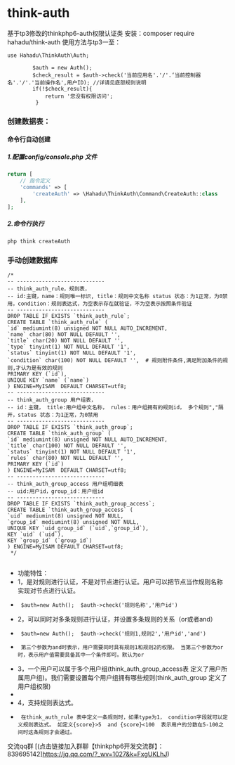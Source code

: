 # think-auth
基于tp3修改的thinkphp6-auth权限认证类
安装：composer require hahadu/think-auth
使用方法与tp3一至：
```
use Hahadu\ThinkAuth\Auth; 

        $auth = new Auth();
        $check_result = $auth->check('当前应用名'.'/'.‘当前控制器名'.'/'.'当前操作名',用户ID); //详请见底部规则说明
        if(!$check_result){
            return '您没有权限访问';
         }
```
### 创建数据表：

#### 命令行自动创建

##### 1.配置config/console.php 文件
```php 
return [
    // 指令定义
    'commands' => [
        'createAuth' => \Hahadu\ThinkAuth\Command\CreateAuth::class
    ],
];
```
##### 2.命令行执行 
```shell
php think createAuth
```
### 手动创建数据库
```
/*
-- ----------------------------
-- think_auth_rule，规则表，
-- id:主键，name：规则唯一标识, title：规则中文名称 status 状态：为1正常，为0禁用，condition：规则表达式，为空表示存在就验证，不为空表示按照条件验证
-- ----------------------------
DROP TABLE IF EXISTS `think_auth_rule`;
CREATE TABLE `think_auth_rule` (
`id` mediumint(8) unsigned NOT NULL AUTO_INCREMENT,
`name` char(80) NOT NULL DEFAULT '',
`title` char(20) NOT NULL DEFAULT '',
`type` tinyint(1) NOT NULL DEFAULT '1',
`status` tinyint(1) NOT NULL DEFAULT '1',
`condition` char(100) NOT NULL DEFAULT '',  # 规则附件条件,满足附加条件的规则,才认为是有效的规则
PRIMARY KEY (`id`),
UNIQUE KEY `name` (`name`)
) ENGINE=MyISAM  DEFAULT CHARSET=utf8;
-- ----------------------------
-- think_auth_group 用户组表，
-- id：主键， title:用户组中文名称， rules：用户组拥有的规则id， 多个规则","隔开，status 状态：为1正常，为0禁用
-- ----------------------------
DROP TABLE IF EXISTS `think_auth_group`;
CREATE TABLE `think_auth_group` (
`id` mediumint(8) unsigned NOT NULL AUTO_INCREMENT,
`title` char(100) NOT NULL DEFAULT '',
`status` tinyint(1) NOT NULL DEFAULT '1',
`rules` char(80) NOT NULL DEFAULT '',
PRIMARY KEY (`id`)
) ENGINE=MyISAM  DEFAULT CHARSET=utf8;
-- ----------------------------
-- think_auth_group_access 用户组明细表
-- uid:用户id，group_id：用户组id
-- ----------------------------
DROP TABLE IF EXISTS `think_auth_group_access`;
CREATE TABLE `think_auth_group_access` (
`uid` mediumint(8) unsigned NOT NULL,
`group_id` mediumint(8) unsigned NOT NULL,
UNIQUE KEY `uid_group_id` (`uid`,`group_id`),
KEY `uid` (`uid`),
KEY `group_id` (`group_id`)
) ENGINE=MyISAM DEFAULT CHARSET=utf8;
 */


```
 * 功能特性：
 * 1，是对规则进行认证，不是对节点进行认证。用户可以把节点当作规则名称实现对节点进行认证。
 *      $auth=new Auth();  $auth->check('规则名称','用户id')
 * 2，可以同时对多条规则进行认证，并设置多条规则的关系（or或者and）
 *      $auth=new Auth();  $auth->check('规则1,规则2','用户id','and')
 *      第三个参数为and时表示，用户需要同时具有规则1和规则2的权限。 当第三个参数为or时，表示用户值需要具备其中一个条件即可。默认为or
 * 3，一个用户可以属于多个用户组(think_auth_group_access表 定义了用户所属用户组)。我们需要设置每个用户组拥有哪些规则(think_auth_group 定义了用户组权限)
 *
 * 4，支持规则表达式。
 *      在think_auth_rule 表中定义一条规则时，如果type为1， condition字段就可以定义规则表达式。 如定义{score}>5  and {score}<100  表示用户的分数在5-100之间时这条规则才会通过。


  交流qq群 [(点击链接加入群聊【thinkphp6开发交流群】：839695142]https://jq.qq.com/?_wv=1027&k=FxgUKLhJ)
